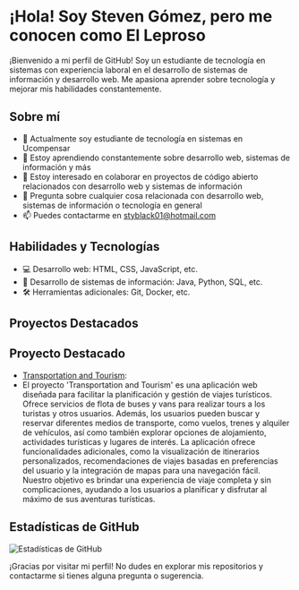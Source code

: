 # ¡Hola! Soy Steven Gómez, pero me conocen como El Leproso

¡Bienvenido a mi perfil de GitHub! Soy un estudiante de tecnología en sistemas con experiencia laboral en el desarrollo de sistemas de información y desarrollo web. Me apasiona aprender sobre tecnología y mejorar mis habilidades constantemente.

## Sobre mí

- 🔭 Actualmente soy estudiante de tecnología en sistemas en Ucompensar
- 🌱 Estoy aprendiendo constantemente sobre desarrollo web, sistemas de información y más
- 👯 Estoy interesado en colaborar en proyectos de código abierto relacionados con desarrollo web y sistemas de información
- 💬 Pregunta sobre cualquier cosa relacionada con desarrollo web, sistemas de información o tecnología en general
- 📫 Puedes contactarme en styblack01@hotmail.com

## Habilidades y Tecnologías

- 💻 Desarrollo web: HTML, CSS, JavaScript, etc.
- 📱 Desarrollo de sistemas de información: Java, Python, SQL, etc.
- 🛠️ Herramientas adicionales: Git, Docker, etc.

## Proyectos Destacados

## Proyecto Destacado

- [Transportation and Tourism](https://github.com/StevenBlack012000/transportation-and-tourism):
- El proyecto 'Transportation and Tourism' es una aplicación web diseñada para facilitar la planificación y gestión de viajes turísticos. Ofrece servicios de flota de buses y vans para realizar tours a los turistas y otros usuarios. Además, los usuarios pueden buscar y reservar diferentes medios de transporte, como vuelos, trenes y alquiler de vehículos, así como también explorar opciones de alojamiento, actividades turísticas y lugares de interés. La aplicación ofrece funcionalidades adicionales, como la visualización de itinerarios personalizados, recomendaciones de viajes basadas en preferencias del usuario y la integración de mapas para una navegación fácil. Nuestro objetivo es brindar una experiencia de viaje completa y sin complicaciones, ayudando a los usuarios a planificar y disfrutar al máximo de sus aventuras turísticas.


## Estadísticas de GitHub

![Estadísticas de GitHub](https://github-readme-stats.vercel.app/api?username=StevenBlack012000&show_icons=true&theme=radical)

¡Gracias por visitar mi perfil! No dudes en explorar mis repositorios y contactarme si tienes alguna pregunta o sugerencia.
